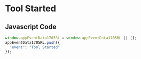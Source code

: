 # Tool Started

### 

## Javascript Code
```js
window.appEventData1705RL = window.appEventData1705RL || [];
appEventData1705RL.push({
  "event": "Tool Started"
});
```







